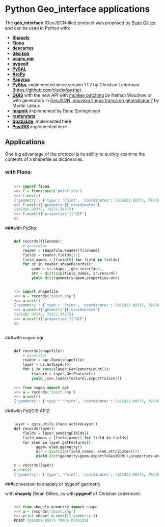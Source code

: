 Python Geo_interface applications
=================================

The __geo_interface__  (GeoJSON-like) protocol was  proposed by [Sean Gillies](https://gist.github.com/2217756) and can be used in Python with:

* [**Shapely**](https://github.com/Toblerity/Shapely)
* [**Fiona**](https://github.com/Toblerity/Fiona)
* [**descartes**](https://bitbucket.org/sgillies/descartes/)
* [**geojson**](https://github.com/sgillies/geojson)
* [**osgeo.ogr**](http://www.gdal.org/ogr/classOGRGeometry.html#a28609fce6bd422b16182eab58ff4e812)
* [**pygeoif**](https://github.com/cleder/pygeoif)
* [**PySAL**](http://pythonhosted.org/PySAL/users/tutorials/shapely.html?highlight=geojson)
* [**ArcPy**](http://gis.stackexchange.com/questions/10201/arcpy-geometry-geo-interface-and-asshape-function-loss)
* [**Papyrus**](https://papyrus.readthedocs.org/en/master/creating_mapfish_views.html)
* [**PyShp**](https://pypi.python.org/pypi/pyshp/1.1.7), implemented since version 1.1.7  by Christian Lederman (https://github.com/cleder/pyshp)  
* [**QGIS**](http://www.qgis.org/) with the new API with [monkey patching]( http://nathanw.net/2013/06/25/qgis-geo-interface/) by Nathan Woodrow or with generators in [GeoJSON, nouveau lingua franca en géomatique ?](http://www.portailsig.org/content/geojson-nouveau-lingua-franca-en-geomatique) by Martin Laloux
* [**mapnik**](http://mapnik.org/)  implemented by Dane Springmeyer 
* [**rasterstats**](https://github.com/perrygeo/python-raster-stats)
* [**SpatiaLite**](http://www.gaia-gis.it/gaia-sins/) implemented here
* [**PostGIS**](http://postgis.net/) implemented here


Applications
-------------

One big advantage of the protocol is its ability to quickly examine the contents of a shapefile as dictionaries:

### with Fiona:

```python

    >>> import fiona   
    >>> f = fiona.open('point.shp')  
    >>> f.next()  
    {'geometry': {'type': 'Point', 'coordinates': (161821.09375, 79076.0703125)}, 'id': '0', 'properties': {u'DIP_DIR': 120, u'STRATI_TYP': 1, u'DIP': 30}}
    >>> f.next()['geometry']['coordinates']  
    (161485.09375, 79272.34375)  
    >>> f.next()['properties']['DIP']  
    55  
```
    
###with PyShp:

```python

    def records(filename):  
        # generator 
        reader = shapefile.Reader(filename)  
        fields = reader.fields[1:]  
        field_names = [field[0] for field in fields]  
        for sr in reader.shapeRecords():  
            geom = sr.shape.__geo_interface__  
            atr = dict(zip(field_names, sr.record))  
            yield dict(geometry=geom,properties=atr)    
        

    >>> import shapefile
    >>> a = records('point.shp')
    >>> a.next()
    {'geometry': {'type': 'Point', 'coordinates': (161821.09375, 79076.0703125)}, 'properties': {'DIP_DIR': 120, 'STRATI_TYP': 1, 'DIP': 30}}
    >>> a.next()['geometry']['coordinates']
    (161485.09375, 79272.34375)
    >>> a.next()['properties']['DIP']
    55
    
```

###with osgeo.ogr

```python

    def records(shapefile):  
        # generator 
        reader = ogr.Open(shapefile)
        layer = ds.GetLayer(0)
        for i in range(layer.GetFeatureCount()):
            feature = layer.GetFeature(i)
            yield json.loads(featurel.ExportToJson())
            
    >>> from osgeo import ogr
    >>> a = records('point.shp')
    >>> a.next()
    {'geometry': {'type': 'Point', 'coordinates': (161821.09375, 79076.0703125)}, 'properties': {'DIP_DIR': 120, 'STRATI_TYP': 1, 'DIP': 30}}
```   

###with PyQGIS API2:   

```python

    layer = qgis.utils.iface.activeLayer()  
    def records(layer):  
        fields = layer.pendingFields()   
        field_names = [field.name() for field in fields]   
        for elem in layer.getFeatures():  
              geom= elem.geometry()  
              atr = dict(zip(field_names, elem.attributes()))  
              yield dict(geometry=geom.exportToGeoJSON(),properties=atr)  
              
    c = records(layer) 
    c.next() 
    {'geometry': {'type': 'Point', 'coordinates': (161821.09375, 79076.0703125)}, 'id': '0', 'properties': {u'DIP_DIR': 120, u'STRATI_TYP': 1, u'DIP': 30}}
```    

###conversion to shapely or pygeoif geometry

with **shapely** (Sean Gillies, as with **pygeoif** of Christian Lederman):

```python

    >>> from shapely.geometry import shape    
    >>> a = records('point.shp') 
    >>> print shape( a.next()['geometry'])
    POINT (161821.09375 79076.0703125)
```
